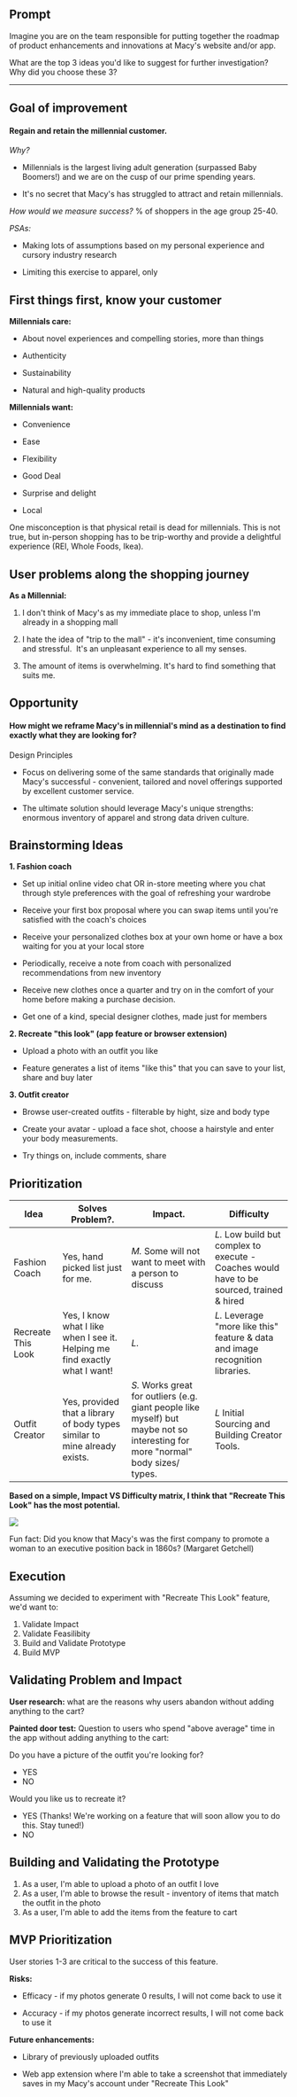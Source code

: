 ## Prompt
Imagine you are on the team responsible for putting together the roadmap of product enhancements and innovations at Macy's website and/or app.

What are the top 3 ideas you'd like to suggest for further investigation?  Why did you choose these 3?

* * * * *

## Goal of improvement

#### Regain and retain the millennial customer.

_Why?_

-   Millennials is the largest living adult generation (surpassed Baby Boomers!) and we are on the cusp of our prime spending years. 

-   It's no secret that Macy's has struggled to attract and retain millennials.

_How would we measure success?_
% of shoppers in the age group 25-40.

_PSAs:_

-   Making lots of assumptions based on my personal experience and cursory industry research

-   Limiting this exercise to apparel, only

## First things first, know your customer

**Millennials care:**

-   About novel experiences and compelling stories, more than things

-   Authenticity

-   Sustainability

-   Natural and high-quality products

**Millennials want:**

-   Convenience

-   Ease

-   Flexibility

-   Good Deal

-   Surprise and delight

-   Local

One misconception is that physical retail is dead for millennials. This is not true, but in-person shopping has to be trip-worthy and provide a delightful experience (REI, Whole Foods, Ikea).

## User problems along the shopping journey

**As a Millennial:**

1.  I don't think of Macy's as my immediate place to shop, unless I'm already in a shopping mall

2.  I hate the idea of "trip to the mall" - it's inconvenient, time consuming and stressful.  It's an unpleasant experience to all my senses. 

3.  The amount of items is overwhelming. It's hard to find something that suits me.


## Opportunity

#### How might we reframe Macy's in millennial's mind as a destination to find exactly what they are looking for?

Design Principles

-   Focus on delivering some of the same standards that originally made Macy's successful - convenient, tailored and novel offerings supported by excellent customer service. 

-   The ultimate solution should leverage Macy's unique strengths: enormous inventory of apparel and strong data driven culture.

## Brainstorming Ideas

**1.  Fashion coach**

-   Set up initial online video chat OR in-store meeting where you chat through style preferences with the goal of refreshing your wardrobe

-   Receive your first box proposal where you can swap items until you're satisfied with the coach's choices

-   Receive your personalized clothes box at your own home or have a box waiting for you at your local store

-   Periodically, receive a note from coach with personalized recommendations from new inventory

-   Receive new clothes once a quarter and try on in the comfort of your home before making a purchase decision.

-   Get one of a kind, special designer clothes, made just for members

**2.  Recreate "this look" (app feature or browser extension)**

-   Upload a photo with an outfit you like

-   Feature generates a list of items "like this" that you can save to your list, share and buy later

**3.  Outfit creator**

-   Browse user-created outfits - filterable by hight, size and body type

-   Create your avatar - upload a face shot, choose a hairstyle and enter your body measurements. 

-   Try things on, include comments, share

## Prioritization
| **Idea**      | **Solves Problem?**.              |  **Impact**.                                            | **Difficulty**                                                                                |
| -----------   | -----------                       | -----------                                             | -----------                                                                               |
| Fashion Coach | Yes, hand picked list just for me.|_M._ Some will not want to meet with a person to discuss | _L._  Low build but complex to execute - Coaches would have to be sourced, trained & hired|
| Recreate This Look     | Yes, I know what I like when I see it. Helping me find exactly what I want! | _L._ | _L._ Leverage "more like this" feature & data and image recognition libraries.
| Outfit Creator | Yes, provided that a library of body types similar to mine already exists. | _S._ Works great for outliers (e.g. giant people like myself) but maybe not so interesting for more "normal" body sizes/ types. | _L_ Initial Sourcing and Building Creator Tools.


**Based on a simple, Impact VS Difficulty matrix, I think that "Recreate This Look" has the most potential.**


![](https://lh5.googleusercontent.com/vnmKMranfDDb8Ikzy_Nd7Zd5dJqK0tkAjsndfmRh0YCP9tPbuLm-FmgbrSWBoV3G2Wu_ROTaZVhl2WxS9nihKKbFgFkAyFYwz2iSIeXxHCrCy0CmdXZWc7w874nb9AD6FC6EhSmL)

Fun fact: Did you know that Macy's was the first company to promote a woman to an executive position back in 1860s? (Margaret Getchell)


## Execution 

Assuming we decided to experiment with "Recreate This Look" feature, we'd want to:

1.  Validate Impact
2.  Validate Feasilibity
3.  Build and Validate Prototype
4.  Build MVP

## Validating Problem and Impact

**User research:** what are the reasons why users abandon without adding anything to the cart?

**Painted door test:** Question to users who spend "above average" time in the app without adding anything to the cart:

Do you have a picture of the outfit you're looking for? 

-   YES 
-   NO

Would you like us to recreate it?

-   YES (Thanks! We're working on a feature that will soon allow you to do this. Stay tuned!)
-   NO

## Building and Validating the Prototype

1.  As a user, I'm able to upload a photo of an outfit I love
2.  As a user, I'm able to browse the result - inventory of items that match the outfit in the photo
3.  As a user, I'm able to add the items from the feature to cart

## MVP Prioritization

User stories 1-3 are critical to the success of this feature.

**Risks:**

-   Efficacy - if my photos generate 0 results, I will not come back to use it

-   Accuracy - if my photos generate incorrect results, I will not come back to use it

**Future enhancements:**

-   Library of previously uploaded outfits

-   Web app extension where I'm able to take a screenshot that immediately saves in my Macy's account under "Recreate This Look"
